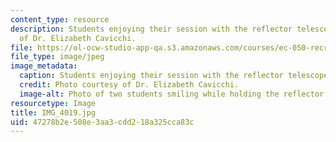 ```yaml
---
content_type: resource
description: Students enjoying their session with the reflector telescope. Photo courtesy
  of Dr. Elizabeth Cavicchi.
file: https://ol-ocw-studio-app-qa.s3.amazonaws.com/courses/ec-050-recreate-experiments-from-history-inform-the-future-from-the-past-galileo-january-iap-2010/47278b2e508e3aa3cdd218a325cca83c_IMG_4019.jpg
file_type: image/jpeg
image_metadata:
  caption: Students enjoying their session with the reflector telescope.
  credit: Photo courtesy of Dr. Elizabeth Cavicchi.
  image-alt: Photo of two students smiling while holding the reflector telescope.
resourcetype: Image
title: IMG_4019.jpg
uid: 47278b2e-508e-3aa3-cdd2-18a325cca83c
---
```


